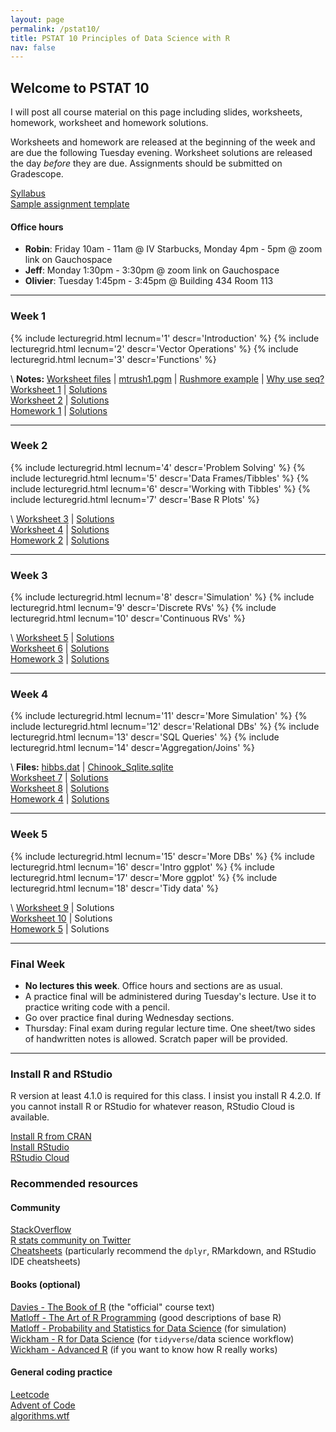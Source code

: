 ```yaml
---
layout: page
permalink: /pstat10/
title: PSTAT 10 Principles of Data Science with R 
nav: false 
---
```


## Welcome to PSTAT 10

I will post all course material on this page including slides, worksheets, homework, 
worksheet and homework solutions.

Worksheets and homework are released at the beginning of the week and are due the following Tuesday evening.
Worksheet solutions are released the day *before* they are due.
Assignments should be submitted on Gradescope.

[Syllabus](/pstat10/syllabus.pdf)\
[Sample assignment template](/pstat10/assignment_template.Rmd)

#### Office hours
- **Robin**: Friday 10am - 11am @ IV Starbucks, Monday 4pm - 5pm @ zoom link on Gauchospace
- **Jeff**: Monday 1:30pm - 3:30pm @ zoom link on Gauchospace
- **Olivier**: Tuesday 1:45pm - 3:45pm @ Building 434 Room 113

***

### Week 1

<div class="grid">
  {% include lecturegrid.html lecnum='1' descr='Introduction' %}
  {% include lecturegrid.html lecnum='2' descr='Vector Operations' %}
  {% include lecturegrid.html lecnum='3' descr='Functions' %}
</div>

\\
**Notes:** [Worksheet files](/pstat10/assignments/week1_files.zip) \| [mtrush1.pgm](/pstat10/lectures/mtrush1.pgm) \| [Rushmore example](/pstat10/lectures/rushmore.html) \| [Why use seq?](/pstat10/lectures/why_use_seq.html) \
[Worksheet 1](/pstat10/assignments/ws1.pdf) \| [Solutions](/pstat10/assignments/ws1_sol.html)\
[Worksheet 2](/pstat10/assignments/ws2.pdf) \| [Solutions](/pstat10/assignments/ws2_sol.html)\
[Homework 1](/pstat10/assignments/hw1.pdf) \| [Solutions](/pstat10/assignments/hw1_sol.html)

***

### Week 2
<div class="grid">
  {% include lecturegrid.html lecnum='4' descr='Problem Solving' %}
  {% include lecturegrid.html lecnum='5' descr='Data Frames/Tibbles' %}
  {% include lecturegrid.html lecnum='6' descr='Working with Tibbles' %}
  {% include lecturegrid.html lecnum='7' descr='Base R Plots' %}
</div>

\\
[Worksheet 3](/pstat10/assignments/ws3.pdf) \| [Solutions](/pstat10/assignments/ws3_sol.html)\
[Worksheet 4](/pstat10/assignments/ws4.pdf) \| [Solutions](/pstat10/assignments/ws4_sol.html)\
[Homework 2](/pstat10/assignments/hw2.pdf) \| [Solutions](/pstat10/assignments/hw2_sol.html)

***

### Week 3
<div class="grid">
  {% include lecturegrid.html lecnum='8' descr='Simulation' %}
  {% include lecturegrid.html lecnum='9' descr='Discrete RVs' %}
  {% include lecturegrid.html lecnum='10' descr='Continuous RVs' %}
</div>

\\
[Worksheet 5](/pstat10/assignments/ws5.pdf) \| [Solutions](/pstat10/assignments/ws5_sol.html)\
[Worksheet 6](/pstat10/assignments/ws6.pdf) \| [Solutions](/pstat10/assignments/ws6_sol.html)\
[Homework 3](/pstat10/assignments/hw3.pdf) \| [Solutions](/pstat10/assignments/hw3_sol.html)

***

### Week 4
<div class="grid">
  {% include lecturegrid.html lecnum='11' descr='More Simulation' %}
  {% include lecturegrid.html lecnum='12' descr='Relational DBs' %}
  {% include lecturegrid.html lecnum='13' descr='SQL Queries' %}
  {% include lecturegrid.html lecnum='14' descr='Aggregation/Joins' %}
</div>

\\
**Files:** [hibbs.dat](/pstat10/lectures/Lec11_files/hibbs.dat) \| [Chinook_Sqlite.sqlite](/pstat10/lectures/Chinook_Sqlite.sqlite) \
[Worksheet 7](/pstat10/assignments/ws7.pdf) \| [Solutions](/pstat10/assignments/ws7_sol.html)\
[Worksheet 8](/pstat10/assignments/ws8.pdf) \| [Solutions](/pstat10/assignments/ws8_sol.html)\
[Homework 4](/pstat10/assignments/hw4.pdf) \| [Solutions](/pstat10/assignments/hw4_sol.html)

***

### Week 5
<div class="grid">
  {% include lecturegrid.html lecnum='15' descr='More DBs' %}
  {% include lecturegrid.html lecnum='16' descr='Intro ggplot' %}
  {% include lecturegrid.html lecnum='17' descr='More ggplot' %}
  {% include lecturegrid.html lecnum='18' descr='Tidy data' %}
</div>

\\
[Worksheet 9](/pstat10/assignments/ws9.pdf) \| Solutions\
[Worksheet 10](/pstat10/assignments/ws10.pdf) \| Solutions\
[Homework 5](/pstat10/assignments/hw5.pdf) \| Solutions

***

### Final Week
- **No lectures this week**. Office hours and sections are as usual.
- A practice final will be administered during Tuesday's lecture. Use it to practice writing code with a pencil.
- Go over practice final during Wednesday sections.
- Thursday: Final exam during regular lecture time. One sheet/two sides of handwritten notes is allowed. Scratch paper will be provided.

***

### **Install R and RStudio**
R version at least 4.1.0 is required for this class. I insist you install R 4.2.0.
If you cannot install R or RStudio for whatever reason, RStudio Cloud is available.

[Install R from CRAN](https://cran.r-project.org/)\
[Install RStudio](https://www.rstudio.com/products/rstudio/download/#download)\
[RStudio Cloud](https://rstudio.cloud/)

### **Recommended resources**
#### Community
[StackOverflow](https://stackoverflow.com/)\
[R stats community on Twitter](https://twitter.com/hashtag/rstats)\
[Cheatsheets](https://www.rstudio.com/resources/cheatsheets/) (particularly recommend the `dplyr`, RMarkdown, and RStudio IDE cheatsheets)

#### Books (optional)
[Davies - The Book of R](https://nostarch.com/bookofr) (the "official" course text)\
[Matloff - The Art of R Programming](https://nostarch.com/artofr.htm) (good descriptions of base R)\
[Matloff - Probability and Statistics for Data Science](https://www.routledge.com/Probability-and-Statistics-for-Data-Science-Math--R--Data/Matloff/p/book/9781138393295) (for simulation)\
[Wickham - R for Data Science](https://r4ds.had.co.nz/index.html) (for `tidyverse`/data science workflow)\
[Wickham - Advanced R](https://adv-r.hadley.nz/) (if you want to know how R really works)

#### General coding practice
[Leetcode](https://leetcode.com/)\
[Advent of Code](https://adventofcode.com/)\
[algorithms.wtf](http://algorithms.wtf/)